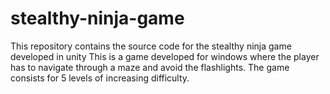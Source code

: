 # stealthy-ninja-game
This repository contains the source code for the stealthy ninja game developed in unity
This is a game developed for windows where the player has to navigate through a maze and avoid the flashlights. The game consists for 5 levels of increasing difficulty.

